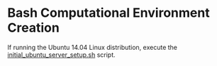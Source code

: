 # Bash Computational Environment Creation

If running the Ubuntu 14.04 Linux distribution, execute the
[initial_ubuntu_server_setup.sh](initial_ubuntu_server_setup.sh) script.
